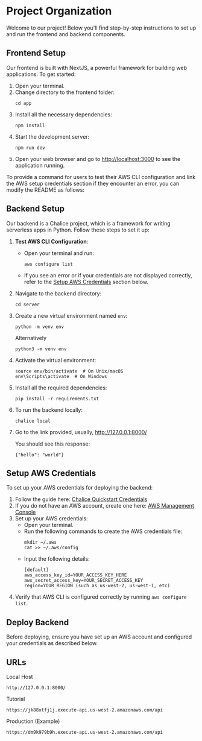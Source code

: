 # Project Organization

Welcome to our project! Below you'll find step-by-step instructions to set up and run the frontend and backend components.

## Frontend Setup

Our frontend is built with NextJS, a powerful framework for building web applications. To get started:

1. Open your terminal.
2. Change directory to the frontend folder:
   ```
   cd app
   ```
3. Install all the necessary dependencies:
   ```
   npm install
   ```
4. Start the development server:
   ```
   npm run dev
   ```
5. Open your web browser and go to [http://localhost:3000](http://localhost:3000) to see the application running.

To provide a command for users to test their AWS CLI configuration and link the AWS setup credentials section if they encounter an error, you can modify the README as follows:

## Backend Setup

Our backend is a Chalice project, which is a framework for writing serverless apps in Python. Follow these steps to set it up:

1. **Test AWS CLI Configuration**:
   - Open your terminal and run:
     ```
     aws configure list
     ```
   - If you see an error or if your credentials are not displayed correctly, refer to the [Setup AWS Credentials](#setup-aws-credentials) section below.
2. Navigate to the backend directory:
   ```
   cd server
   ```
3. Create a new virtual environment named `env`:
   ```
   python -m venv env
   ```
   Alternatively
   ```
   python3 -m venv env
   ```
4. Activate the virtual environment:
   ```
   source env/bin/activate  # On Unix/macOS
   env\Scripts\activate  # On Windows
   ```
5. Install all the required dependencies:
   ```
   pip install -r requirements.txt
   ```
6. To run the backend locally:
   ```
   chalice local
   ```
7. Go to the link provided, usually, http://127.0.0.1:8000/

   You should see this response:

   ```
   {"hello": "world"}
   ```

## Setup AWS Credentials

To set up your AWS credentials for deploying the backend:

1. Follow the guide here: [Chalice Quickstart Credentials](https://aws.github.io/chalice/quickstart.html#credentials)
2. If you do not have an AWS account, create one here: [AWS Management Console](https://aws.amazon.com/marketplace/management/signin)
3. Set up your AWS credentials:
   - Open your terminal.
   - Run the following commands to create the AWS credentials file:
     ```
     mkdir ~/.aws
     cat >> ~/.aws/config
     ```
   - Input the following details:
     ```
     [default]
     aws_access_key_id=YOUR_ACCESS_KEY_HERE
     aws_secret_access_key=YOUR_SECRET_ACCESS_KEY
     region=YOUR_REGION (such as us-west-2, us-west-1, etc)
     ```
4. Verify that AWS CLI is configured correctly by running `aws configure list`.

## Deploy Backend

Before deploying, ensure you have set up an AWS account and configured your credentials as described below.

## URLs

Local Host

```
http://127.0.0.1:8000/
```

Tutorial

```
https://jk88xtfj1j.execute-api.us-west-2.amazonaws.com/api
```

Production (Example)

```
https://dm9k979b9h.execute-api.us-west-2.amazonaws.com/api
```
